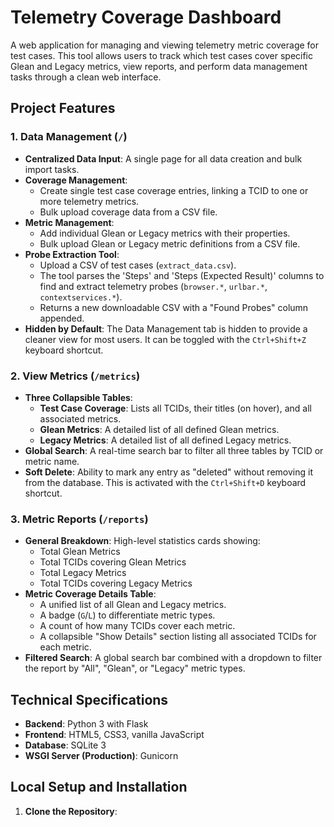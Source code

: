 # Telemetry Coverage Dashboard

A web application for managing and viewing telemetry metric coverage for test cases. This tool allows users to track which test cases cover specific Glean and Legacy metrics, view reports, and perform data management tasks through a clean web interface.

## Project Features

### 1. Data Management (`/`)
- **Centralized Data Input**: A single page for all data creation and bulk import tasks.
- **Coverage Management**:
  - Create single test case coverage entries, linking a TCID to one or more telemetry metrics.
  - Bulk upload coverage data from a CSV file.
- **Metric Management**:
  - Add individual Glean or Legacy metrics with their properties.
  - Bulk upload Glean or Legacy metric definitions from a CSV file.
- **Probe Extraction Tool**:
  - Upload a CSV of test cases (`extract_data.csv`).
  - The tool parses the 'Steps' and 'Steps (Expected Result)' columns to find and extract telemetry probes (`browser.*`, `urlbar.*`, `contextservices.*`).
  - Returns a new downloadable CSV with a "Found Probes" column appended.
- **Hidden by Default**: The Data Management tab is hidden to provide a cleaner view for most users. It can be toggled with the `Ctrl+Shift+Z` keyboard shortcut.

### 2. View Metrics (`/metrics`)
- **Three Collapsible Tables**:
  - **Test Case Coverage**: Lists all TCIDs, their titles (on hover), and all associated metrics.
  - **Glean Metrics**: A detailed list of all defined Glean metrics.
  - **Legacy Metrics**: A detailed list of all defined Legacy metrics.
- **Global Search**: A real-time search bar to filter all three tables by TCID or metric name.
- **Soft Delete**: Ability to mark any entry as "deleted" without removing it from the database. This is activated with the `Ctrl+Shift+D` keyboard shortcut.

### 3. Metric Reports (`/reports`)
- **General Breakdown**: High-level statistics cards showing:
  - Total Glean Metrics
  - Total TCIDs covering Glean Metrics
  - Total Legacy Metrics
  - Total TCIDs covering Legacy Metrics
- **Metric Coverage Details Table**:
  - A unified list of all Glean and Legacy metrics.
  - A badge (`G`/`L`) to differentiate metric types.
  - A count of how many TCIDs cover each metric.
  - A collapsible "Show Details" section listing all associated TCIDs for each metric.
- **Filtered Search**: A global search bar combined with a dropdown to filter the report by "All", "Glean", or "Legacy" metric types.

## Technical Specifications

- **Backend**: Python 3 with Flask
- **Frontend**: HTML5, CSS3, vanilla JavaScript
- **Database**: SQLite 3
- **WSGI Server (Production)**: Gunicorn

## Local Setup and Installation

1.  **Clone the Repository**:
    